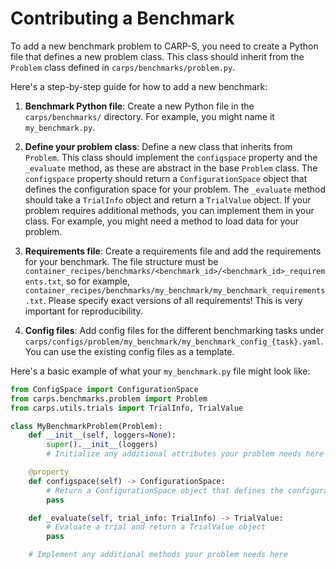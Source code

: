 # Contributing a Benchmark

To add a new benchmark problem to CARP-S, you need to create a Python file that defines a 
new problem class. This class should inherit from the `Problem` class defined in 
`carps/benchmarks/problem.py`. 

Here's a step-by-step guide for how to add a new benchmark:

1. **Benchmark Python file**:
Create a new Python file in the `carps/benchmarks/` directory. 
For example, you might name it `my_benchmark.py`.


2. **Define your problem class**: 
Define a new class that inherits from `Problem`. This class should implement the `configspace` 
property and the `_evaluate` method, as these are abstract in the base `Problem` class. 
The `configspace` property should return a `ConfigurationSpace` object that defines the 
configuration space for your problem. The `_evaluate` method should take a `TrialInfo` object 
and return a `TrialValue` object. If your problem requires additional methods, you can implement 
them in your class. For example, you might need a method to load data for your problem. 


3. **Requirements file**: Create a requirements file and add the requirements for your benchmark. 
   The file structure must be 
   `container_recipes/benchmarks/<benchmark_id>/<benchmark_id>_requirements.txt`, so for example,
   `container_recipes/benchmarks/my_benchmark/my_benchmark_requirements.txt`. Please specify exact 
   versions of all requirements! This is very important for reproducibility.


4. **Config files**: Add config files for the different benchmarking tasks under 
   `carps/configs/problem/my_benchmark/my_benchmark_config_{task}.yaml`. 
   You can use the existing config files as a template.

Here's a basic example of what your `my_benchmark.py` file might look like:

```python
from ConfigSpace import ConfigurationSpace
from carps.benchmarks.problem import Problem
from carps.utils.trials import TrialInfo, TrialValue

class MyBenchmarkProblem(Problem):
    def __init__(self, loggers=None):
        super().__init__(loggers)
        # Initialize any additional attributes your problem needs here

    @property
    def configspace(self) -> ConfigurationSpace:
        # Return a ConfigurationSpace object that defines the configuration space for your problem
        pass

    def _evaluate(self, trial_info: TrialInfo) -> TrialValue:
        # Evaluate a trial and return a TrialValue object
        pass

    # Implement any additional methods your problem needs here
```
